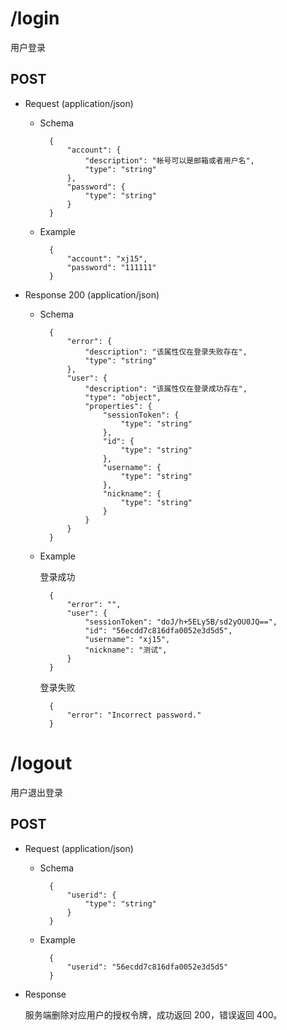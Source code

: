 # /login
用户登录

## POST
+ Request (application/json)

    + Schema

            {
                "account": {
                    "description": "帐号可以是邮箱或者用户名",
                    "type": "string"
                },
                "password": {
                    "type": "string"
                }
            }

    + Example
    
            {
                "account": "xj15",
                "password": "111111"
            }
            
+ Response 200 (application/json)

    + Schema

            {
                "error": {
                    "description": "该属性仅在登录失败存在",
                    "type": "string"
                },
                "user": {
                    "description": "该属性仅在登录成功存在",
                    "type": "object",
                    "properties": {
                        "sessionToken": {
                            "type": "string"
                        },
                        "id": {
                            "type": "string"
                        },
                        "username": {
                            "type": "string"
                        },
                        "nickname": {
                            "type": "string"
                        }
                    }
                }
            }

    + Example
    
        登录成功

            {
                "error": "",
                "user": {
                    "sessionToken": "doJ/h+5ELy5B/sd2yOU0JQ==",
                    "id": "56ecdd7c816dfa0052e3d5d5",
                    "username": "xj15",
                    "nickname": "测试",
                }
            }

        登录失败

            {
                "error": "Incorrect password."
            }
            

# /logout
用户退出登录

## POST
+ Request (application/json)

    + Schema

            {
                "userid": {
                    "type": "string"
                }
            }

    + Example
    
            {
                "userid": "56ecdd7c816dfa0052e3d5d5"
            }
            
+ Response

    服务端删除对应用户的授权令牌，成功返回 200，错误返回 400。    